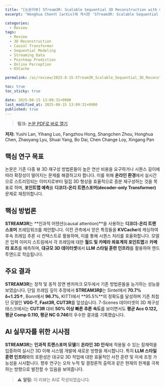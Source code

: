 ```yaml
---
title: "[논문리뷰] STream3R: Scalable Sequential 3D Reconstruction with Causal Transformer"
excerpt: "Honghua Chen이 [arXiv]에 게시한 'STream3R: Scalable Sequential 3D Reconstruction with Causal Transformer' 논문에 대한 자세한 리뷰입니다."

categories:
  - Review
tags:
  - Review
  - 3D Reconstruction
  - Causal Transformer
  - Sequential Modeling
  - Streaming Data
  - Pointmap Prediction
  - Online Perception
  - KVCache

permalink: /ai/review/2025-8-15-STream3R_Scalable_Sequential_3D_Reconstruction_with_Causal_Transformer/

toc: true
toc_sticky: true

date: 2025-08-15 13:09:31+0900
last_modified_at: 2025-08-15 13:09:31+0900
published: true
---
```

> **링크:** [논문 PDF로 바로 열기](https://arxiv.org/abs/2508.10893)

**저자:** Yushi Lan, Yihang Luo, Fangzhou Hong, Shangchen Zhou, Honghua Chen, Zhaoyang Lyu, Shuai Yang, Bo Dai, Chen Change Loy, Xingang Pan



## 핵심 연구 목표
논문은 기존 다중 뷰 3D 재구성 방법론들이 높은 연산 비용을 요구하거나 시퀀스 길이에 따라 확장성이 떨어지는 문제를 해결하고자 합니다. 이를 위해 **온라인 환경**에서 실시간으로 스트리밍되는 이미지로부터 밀집 3D 형상을 효율적으로 증분 재구성하는 것을 목표로 하며, **포인트맵 예측**을 **디코더-온리 트랜스포머(decoder-only Transformer)** 문제로 재정의합니다.

## 핵심 방법론
**STREAM3R**는 **인과적 어텐션(causal attention)**을 사용하는 **디코더-온리 트랜스포머** 프레임워크를 제안합니다. 이전 관측에서 얻은 특징들을 **KVCache**에 캐싱하여 후속 프레임 추론 시 컨텍스트로 활용하며, 이를 통해 시퀀스 처리를 효율화합니다. 모델은 입력 이미지 스트림에서 각 프레임에 대한 **월드 및 카메라 좌표계의 포인트맵**과 **카메라 포즈**를 예측하며, **대규모 3D 데이터셋**에서 **LLM 스타일 훈련 인프라**를 활용하여 엔드투엔드로 학습됩니다.

## 주요 결과
**STREAM3R**는 정적 및 동적 장면 벤치마크 모두에서 기존 방법론들을 능가하는 성능을 보였습니다. 단일 프레임 깊이 추정에서 **STREAM3Rβ**는 Sintel에서 **70.7% δ<1.25↑**, Bonn에서 **96.7%**, KITTI에서 **95.5%**의 정확도를 달성하며 기존 최첨단 모델인 **VGG-T, Fast3R, CUT3R**를 앞섰습니다. 7-Scenes 데이터셋의 3D 재구성 태스크에서는 **CUT3R** 대비 **50% 이상 빠른 추론 속도**를 보이면서도 **평균 Acc 0.122, 평균 Comp 0.110, 평균 NC 0.746**의 우수한 결과를 기록했습니다.

## AI 실무자를 위한 시사점
**STREAM3R**는 **인과적 트랜스포머 모델**이 **온라인 3D 인식**에 적용될 수 있는 잠재력을 입증하여 실시간 3D 이해 시스템 개발에 새로운 방향을 제시합니다. 특히 **LLM 스타일 훈련 인프라**와의 호환성은 대규모 3D 작업에 대한 효율적인 사전 훈련 및 미세 조정 가능성을 시사합니다. 향후 연구는 오차 누적 및 결정론적 출력과 같은 현재의 한계를 극복하는 방향으로 발전할 수 있음을 보여줍니다.

> ⚠️ **알림:** 이 리뷰는 AI로 작성되었습니다.